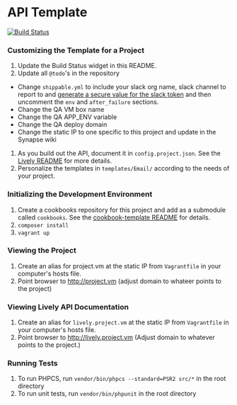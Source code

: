 # API Template

[![Build Status](https://api.shippable.com/projects/53e54a66bec73bdc0222ec30/badge/master)](https://www.shippable.com/projects/53e54a66bec73bdc0222ec30)

### Customizing the Template for a Project
1. Update the Build Status widget in this README.
1. Update all `@todo`'s in the repository
- Change `shippable.yml` to include your slack org name, slack channel to report to and [generate a secure value for the slack token](http://blog.shippable.com/devops-chat-a-simple-way-to-use-slack-notifications-with-shippable) and then uncomment the `env` and `after_failure` sections.
- Change the QA VM box name
- Change the QA APP_ENV variable
- Change the QA deploy domain
- Change the static IP to one specific to this project and update in the Synapse wiki
1. As you build out the API, document it in `config.project.json`. See the [Lively README](https://github.com/synapsestudios/lively) for more details.
1. Personalize the templates in `templates/Email/` according to the needs of your project.

### Initializing the Development Environment
1. Create a cookbooks repository for this project and add as a submodule called `cookbooks`. See the [cookbook-template README](https://github.com/synapsestudios/cookbook-template) for details.
1. `composer install`
1. `vagrant up`

### Viewing the Project
1. Create an alias for project.vm at the static IP from `Vagrantfile` in your computer's hosts file.
1. Point browser to http://project.vm (adjust domain to whateer points to the project)

### Viewing Lively API Documentation
1. Create an alias for `lively.project.vm` at the static IP from `Vagrantfile` in your computer's hosts file.
1. Point browser to http://lively.project.vm (Adjust domain to whatever points to the project.)

### Running Tests
1. To run PHPCS, run `vendor/bin/phpcs --standard=PSR2 src/*` in the root directory
1. To run unit tests, run `vendor/bin/phpunit` in the root directory

